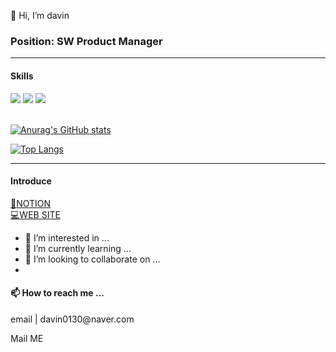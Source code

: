 👋 Hi, I’m davin

<!---
davin0130/davin0130 is a ✨ special ✨ repository because its `README.md` (this file) appears on your GitHub profile.
You can click the Preview link to take a look at your changes.
--->

<h3>Position: SW Product Manager</h3>
<hr></hr>

<h4>Skills</h4>
<div align='left'>
    <img src="https://img.shields.io/badge/java-red?style=flat-square&logo=java&logoColor=white"/>
    <img src="https://img.shields.io/badge/Python-yellow?style=flat-square&logo=Python&logoColor=white"/>
    <img src="https://img.shields.io/badge/React(Functional)-blue?style=flat-square&logo=Java&logoColor=white"/>
</div>

<br>

[![Anurag's GitHub stats](https://github-readme-stats.vercel.app/api?username=davin0130&theme=radical)](https://github.com/anuraghazra/github-readme-stats)

[![Top Langs](https://github-readme-stats.vercel.app/api/top-langs/?username=davin0130&layout=compact)](https://github.com/anuraghazra/github-readme-stats)

<hr></hr>
<h4>Introduce</h4>
<a href="https://www.notion.so/Introduce-6261df0785c2489f8ff65c56d7faa7a3">📑NOTION</a> <br>
<a href="#">💻WEB SITE</a> <br>

- 👀 I’m interested in ...
- 🌱 I’m currently learning ...
- 💞️ I’m looking to collaborate on ...
- 

<h4>📫 How to reach me ...</h4>
<p>email | davin0130@naver.com</p>
<p>Mail ME</p>
